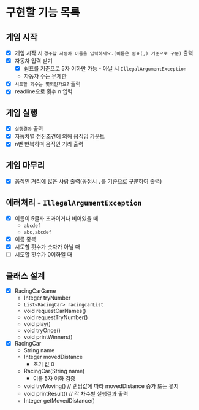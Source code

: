 # 구현할 기능 목록

## 게임 시작

- [x] 게임 시작 시 ``경주할 자동차 이름을 입력하세요.(이름은 쉼표(,) 기준으로 구분)`` 출력
- [x] 자동차 입력 받기
    - [x] 쉼표를 기준으로 5자 이하만 가능 - 아닐 시 ``IllegalArgumentException``
    - 자동차 수는 무제한
- [x] `시도할 회수는 몇회인가요?` 출력
- [x] readline으로 횟수 n 입력

## 게임 실행

- [x] `실행결과` 출력
- [x] 자동차별 전진조건에 의해 움직임 카운트
- [x] n번 반복하며 움직인 거리 출력

## 게임 마무리

- [x] 움직인 거리에 많은 사람 출력(동점시 `,`를 기준으로 구분하여 출력)

## 에러처리 - `IllegalArgumentException`

- [x] 이름이 5글자 초과이거나 비어있을 때
    - `abcdef`
    - `abc,abcdef`
- [x] 이름 중복
- [x] 시도할 횟수가 숫자가 아닐 때
- [ ] 시도할 횟수가 0이하일 때

## 클래스 설계

- [x] RacingCarGame
    - Integer tryNumber
    - `List<RacingCar> racingcarList`
    - void requestCarNames()
    - void requestTryNumber()
    - void play()
    - void tryOnce()
    - void printWinners()
- [x] RacingCar
    - String name
    - Integer movedDistance
        - 초기 값 0
    - RacingCar(String name)
        - 이름 5자 이하 검증
    - void tryMoving() // 랜덤값에 따라 movedDistance 증가 또는 유지
    - void printResult() // 각 차수별 실행결과 출력
    - Integer getMovedDistance()